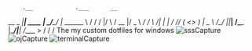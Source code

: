         .__            .___      __          
__  _  _|__| ____    __| _/_____/  |_  ______
\ \/ \/ /  |/    \  / __ |/  _ \   __\/  ___/
 \     /|  |   |  \/ /_/ (  <_> )  |  \___ \ 
  \/\_/ |__|___|  /\____ |\____/|__| /____  >
                \/      \/                \/ 
    The my custom dotfiles for windows 
![sssCapture](https://github.com/user-attachments/assets/ed746b07-6367-40de-aa36-999f74775d3b)
![ojCapture](https://github.com/user-attachments/assets/6ba8f661-0e1a-431a-92ba-5c612be02a3b)
![terminalCapture](https://github.com/user-attachments/assets/c5e57400-88e1-4051-8617-01d7efd14809)
